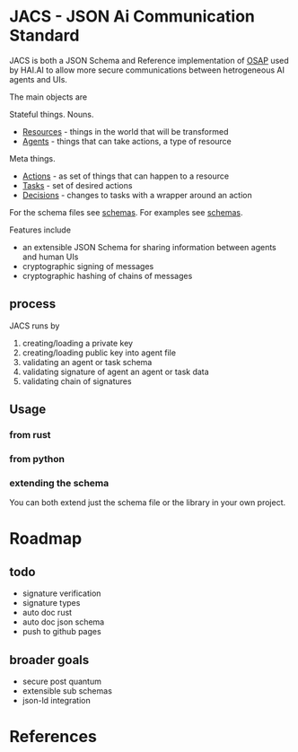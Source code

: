# JACS - JSON Ai Communication Standard

JACS is both a JSON Schema and Reference implementation of [OSAP](https://github.com/HumanAssistedIntelligence/OSAP) used by HAI.AI to allow more secure communications between hetrogeneous AI agents and UIs.


The main objects are

Stateful things. Nouns.

 - [Resources](./docs/schema/resource.md) - things in the world that will be transformed
 - [Agents](./docs/schema/agent.md) - things that can take actions, a type of resource

Meta things.

 - [Actions](./docs/schema/action.md) - as set of things that can happen to a resource
 - [Tasks](./docs/schema/task.md) - set of desired actions
 - [Decisions](./docs/schema/decision.md) - changes to tasks with a wrapper around an action


For the schema files see [schemas](./schemas).
For examples see [schemas](./examples).



Features include

 - an extensible JSON Schema for sharing information between agents and human UIs
 - cryptographic signing of messages
 - cryptographic hashing of chains of messages

## process

JACS runs by

1. creating/loading a private key
2. creating/loading public key into agent file
3. validating an agent or task schema
4. validating signature of agent an agent or task data
5. validating chain of signatures

## Usage

### from rust


### from python



### extending the schema

You can both extend just the schema file or the library in your own project.


# Roadmap

## todo

 - signature verification
 - signature types
 - auto doc rust
 - auto doc json schema
 - push to github pages

## broader goals

 - secure post quantum
 - extensible sub schemas
 - json-ld integration

# References

